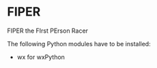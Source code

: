 # FIPER
FIPER the FIrst PErson Racer

The following Python modules 
have to be installed:

- wx for wxPython
